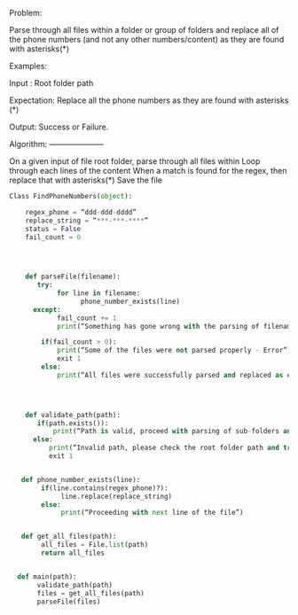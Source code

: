 Problem:

Parse through all files within a folder or group of folders and replace all of the phone numbers (and not any other numbers/content) as they are found with asterisks(*)



Examples:

Input : Root folder path

Expectation: Replace all the phone numbers as they are found with asterisks (*)

Output: Success or Failure. 


Algorithm:
———————

On a given input of file root folder, parse through all files within
Loop through each lines of the content
When a match is found for the regex, then replace that with asterisks(*)
Save the file


```python
Class FindPhoneNumbers(object):

    regex_phone = “ddd-ddd-dddd”
    replace_string = “***-***-****”
    status = False
    fail_count = 0


   

    def parseFile(filename):
       try:
            for line in filename:
                  phone_number_exists(line)
      except:
            fail_count += 1
            print(“Something has gone wrong with the parsing of filename “ + str(filename)

        if(fail_count > 0):
            print(“Some of the files were not parsed properly - Error”)
            exit 1
        else:
            print(“All files were successfully parsed and replaced as expected”)

     


    def validate_path(path):
       if(path.exists()):
           print(“Path is valid, proceed with parsing of sub-folders and files”)
      else:
          print(“Invalid path, please check the root folder path and try again”)
          exit 1


   def phone_number_exists(line):
        if(line.contains(regex_phone)?):
             line.replace(replace_string)
        else:
             print(“Proceeding with next line of the file”)


   def get_all_files(path):
        all_files = File.list(path)
        return all_files


  def main(path):
       validate_path(path)
       files = get_all_files(path)
       parseFile(files)
```



